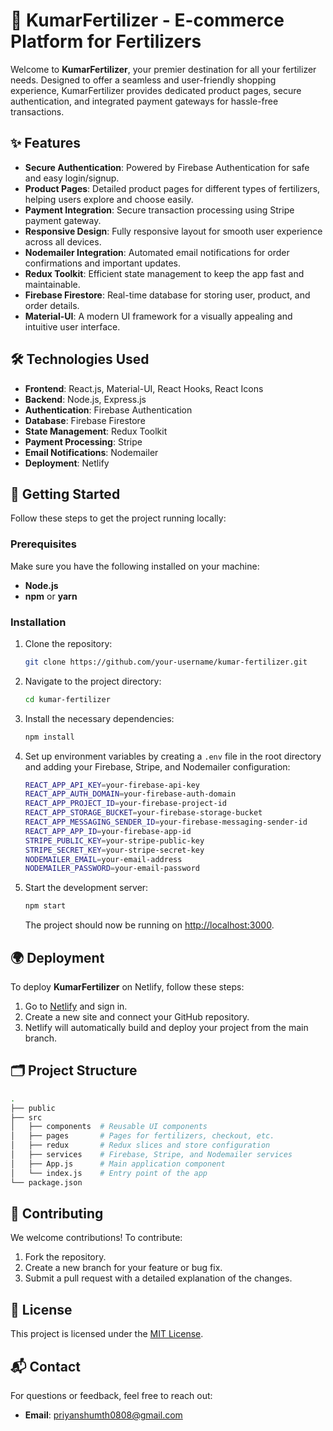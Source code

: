 
# 🌾 KumarFertilizer - E-commerce Platform for Fertilizers

Welcome to **KumarFertilizer**, your premier destination for all your fertilizer needs. Designed to offer a seamless and user-friendly shopping experience, KumarFertilizer provides dedicated product pages, secure authentication, and integrated payment gateways for hassle-free transactions.

## ✨ Features

- **Secure Authentication**: Powered by Firebase Authentication for safe and easy login/signup.
- **Product Pages**: Detailed product pages for different types of fertilizers, helping users explore and choose easily.
- **Payment Integration**: Secure transaction processing using Stripe payment gateway.
- **Responsive Design**: Fully responsive layout for smooth user experience across all devices.
- **Nodemailer Integration**: Automated email notifications for order confirmations and important updates.
- **Redux Toolkit**: Efficient state management to keep the app fast and maintainable.
- **Firebase Firestore**: Real-time database for storing user, product, and order details.
- **Material-UI**: A modern UI framework for a visually appealing and intuitive user interface.

## 🛠️ Technologies Used

- **Frontend**: React.js, Material-UI, React Hooks, React Icons
- **Backend**: Node.js, Express.js
- **Authentication**: Firebase Authentication
- **Database**: Firebase Firestore
- **State Management**: Redux Toolkit
- **Payment Processing**: Stripe
- **Email Notifications**: Nodemailer
- **Deployment**: Netlify

## 🚀 Getting Started

Follow these steps to get the project running locally:

### Prerequisites

Make sure you have the following installed on your machine:

- **Node.js**
- **npm** or **yarn**

### Installation

1. Clone the repository:

   ```bash
   git clone https://github.com/your-username/kumar-fertilizer.git
   ```

2. Navigate to the project directory:

   ```bash
   cd kumar-fertilizer
   ```

3. Install the necessary dependencies:

   ```bash
   npm install
   ```

4. Set up environment variables by creating a `.env` file in the root directory and adding your Firebase, Stripe, and Nodemailer configuration:

   ```bash
   REACT_APP_API_KEY=your-firebase-api-key
   REACT_APP_AUTH_DOMAIN=your-firebase-auth-domain
   REACT_APP_PROJECT_ID=your-firebase-project-id
   REACT_APP_STORAGE_BUCKET=your-firebase-storage-bucket
   REACT_APP_MESSAGING_SENDER_ID=your-firebase-messaging-sender-id
   REACT_APP_APP_ID=your-firebase-app-id
   STRIPE_PUBLIC_KEY=your-stripe-public-key
   STRIPE_SECRET_KEY=your-stripe-secret-key
   NODEMAILER_EMAIL=your-email-address
   NODEMAILER_PASSWORD=your-email-password
   ```

5. Start the development server:

   ```bash
   npm start
   ```

   The project should now be running on [http://localhost:3000](http://localhost:3000).

## 🌍 Deployment

To deploy **KumarFertilizer** on Netlify, follow these steps:

1. Go to [Netlify](https://www.netlify.com/) and sign in.
2. Create a new site and connect your GitHub repository.
3. Netlify will automatically build and deploy your project from the main branch.

## 🗂️ Project Structure

```bash
.
├── public
├── src
│   ├── components  # Reusable UI components
│   ├── pages       # Pages for fertilizers, checkout, etc.
│   ├── redux       # Redux slices and store configuration
│   ├── services    # Firebase, Stripe, and Nodemailer services
│   ├── App.js      # Main application component
│   └── index.js    # Entry point of the app
└── package.json
```

## 🤝 Contributing

We welcome contributions! To contribute:

1. Fork the repository.
2. Create a new branch for your feature or bug fix.
3. Submit a pull request with a detailed explanation of the changes.

## 📄 License

This project is licensed under the [MIT License](./LICENSE).

## 📬 Contact

For questions or feedback, feel free to reach out:

- **Email**: priyanshumth0808@gmail.com

